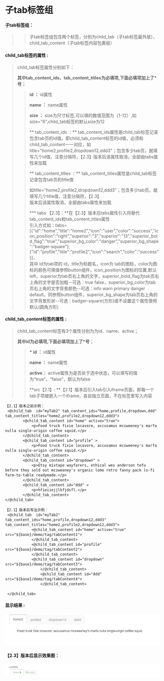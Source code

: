 # 子tab**标签组**

#### 子tab标签组：

> > 子tab标签组包含两个标签，分别为child\_tab（子tab标签最外层）、child\_tab\_content（子tab标签内容包裹层）

#### child\_tab**标签的属性 :**

> child\_tab标签属性分别如下：
>
> **其中tab\_content\_ids、tab\_content\_titles为必填项,下面必填项加上了\*号**；
>
> > **id ：** id属性
> >
> > **name ：** name属性
> >
> > **size ：** size为尺寸标签,可以填的数值范围为（1-12）,如size="6",child\_tab标签的默认size为12
> >
> > ** tab\_content\_ids ：** tab\_content\_ids属性是child\_tab标签记录包含tab页的id值，即child\_tab\_content标签的id值，必须和child\_tab\_content一一对应，如title="home2,profile2,dropdown12,ddd3"；包含多少tab页，就填写几个id值，注意分隔符，【2.3】版本后该属性取消，全部由tabs属性来加载
> >
> > ** tab\_content\_titles ：** tab\_content\_titles属性是child\_tab标签记录包含tab页的title值
> >
> > 如title="home2,profile2,dropdown12,ddd3"；包含多少tab页，就填写几个title值，注意分隔符，【2.3】  
> > 版本后该属性取消，全部由tabs属性来加载
> >
> > **\* tabs 【2.3】：**在【2.3】版本后tabs属性引入将替代tab\_content\_ids和tab\_content\_titles属性  
> > 引入方式如：tabs=\[{"id":"home","title":"home2","icon":"user","color":"success","icon\_position":"right","superior":"3","superior":"13","superior\_bold\_flag":"true","superior\_bg\_color":"danger","superior\_bg\_shape":"badger-square"},{"id":"profile","title":"profile2","icon":"search","color":"success"}\]，  
> > 其中 id为tab项的 id，title为标题名，icon为 tab的图标，color为图标的颜色可填值参照button组件，icon\_position为图标的位置,默认left，superior为tab页右上角的文字，superior\_bold\_flag为tab页右上角的文字是否加粗--可选：true false，superior\_bg\_color为tab页右上角的文字背景颜色--可选：info warn primary danger default，同参照button组件，superior\_bg\_shape为tab页右上角的文字背景形状--可选：badger-square\(方形\)或不设置这个属性使用默认\(圆角方形\)

#### child\_tab\_content**标签的属性 :**

> child\_tab\_content标签有3个属性分别为为id、name、active；
>
> **其中id为必填项,下面必填项加上了\*号**；
>
> > **\* id ：** id属性
> >
> > **name ：** name属性
> >
> > **active：** active属性为是否处于选中状态，可以填写的值为“true”，“false”，默认为false
> >
> > **src【2.1】: **【2.1】版本后引入tab引入iframe页面，即每一个tab子项被嵌入一个iframe，各自独立页面，不在标签里写入内容

```
【2.1】版本之前示例：
 <@child_tab  id="myTab2" tab_content_ids="home,profile,dropdown,ddd" tab_content_titles="home2,profile2,dropdown12,ddd3">
        <@child_tab_content id="home" active="true"> 
            <p>Food truck fixie locavore, accusamus mcsweeney's marfa nulla single-origin coffee squid.</p>
        </@child_tab_content>
        <@child_tab_content id="profile" > 
            <p>Food truck fixie locavore, accusamus mcsweeney's marfa nulla single-origin coffee squid.</p>
        </@child_tab_content>
        <@child_tab_content id="dropdown" > 
            <p>Etsy mixtape wayfarers, ethical wes anderson tofu before they sold out mcsweeney's organic lomo retro fanny pack lo-fi farm-to-table readymade.</p>
        </@child_tab_content>
        <@child_tab_content id="ddd" > 
            <p>hfieiiejjlkfjdsfl.</p>
        </@child_tab_content>
</@child_tab>

【2.1】版本后写法示例：
 <@child_tab  id="myTab2" tab_content_ids="home,profile,dropdown12,ddd3" tab_content_titles="home2,profile2,dropdown12,ddd3">
            <@child_tab_content id="home" active="true" src="${base}/demo/tag/tabContent1"> 
            </@child_tab_content>
            <@child_tab_content id="profile"  src="${base}/demo/tag/tabContent2"> 
            </@child_tab_content>
            <@child_tab_content id="dropdown" src="${base}/demo/tag/tabContent3"> 
                </@child_tab_content>
                <@child_tab_content id="ddd" src="${base}/demo/tag/tabContent4"> 
                </@child_tab_content>

 </@child_tab>
```

#### 显示结果 :

![](/assets/tab.png)

#### 【2.3】版本后显示效果图：

![](/assets/tab1.png)

